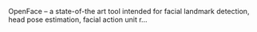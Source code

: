 

OpenFace – a state-of-the art tool intended for facial landmark detection, head pose estimation, facial action unit r…
